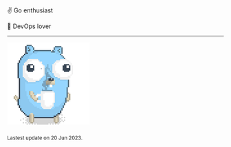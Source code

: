 :v: Go enthusiast

:muscle: DevOps lover

---

![Image alt text](/images/gopher_with_coffee.gif)


<sub>Lastest update on 20 Jun 2023.</sub>
